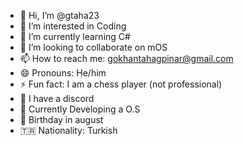 - 👋 Hi, I’m @gtaha23
- 👀 I’m interested in Coding
- 🌱 I’m currently learning C#
- 💞️ I’m looking to collaborate on mOS
- 📫 How to reach me: gokhantahagpinar@gmail.com
- 😄 Pronouns: He/him
- ⚡ Fun fact: I am a chess player (not professional)
- 💬 I have a discord
- 📢 Currently Developing a O.S
- 🥳 Birthday in august
- 🇹🇷 Nationality: Turkish

<!---
gtaha23/gtaha23 is a ✨ special ✨ repository because its `README.md` (this file) appears on your GitHub profile.
You can click the Preview link to take a look at your changes.
--->
